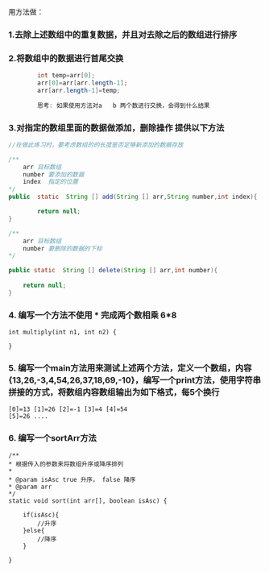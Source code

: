
用方法做：
### 1.去除上述数组中的重复数据，并且对去除之后的数组进行排序
### 2.将数组中的数据进行首尾交换    

```java
        int temp=arr[0];
        arr[0]=arr[arr.length-1];
        arr[arr.length-1]=temp;
        
        思考: 如果使用方法对a   b 两个数进行交换，会得到什么结果

```

### 3.对指定的数组里面的数据做添加，删除操作 提供以下方法
```java
//在做此练习时，要考虑数组的的长度是否足够新添加的数据存放

/**
    arr 目标数组
    number 要添加的数据
    index  指定的位置
*/
public  static  String [] add(String [] arr,String number,int index){

        return null;
}

/**
    arr 目标数组
    number 要删除的数据的下标
*/

public static  String [] delete(String [] arr,int number){
    
    return null;
}
```
### 4. 编写一个方法不使用 * 完成两个数相乘   6*8
```
int multiply(int n1, int n2) {
        
}
```
### 5. 编写一个main方法用来测试上述两个方法，定义一个数组，内容 {13,26,-3,4,54,26,37,18,69,-10}，编写一个print方法，使用字符串拼接的方式，将数组内容数组输出为如下格式，每5个换行
```
[0]=13 [1]=26 [2]=-1 [3]=4 [4]=54
[5]=26 ....
```
### 6. 编写一个sortArr方法
```
/**
* 根据传入的参数来将数组升序或降序排列
*
* @param isAsc true 升序， false 降序
* @param arr
*/
static void sort(int arr[], boolean isAsc) {
    
    if(isAsc){
        //升序
    }else{
        //降序
    }
    
}
```


